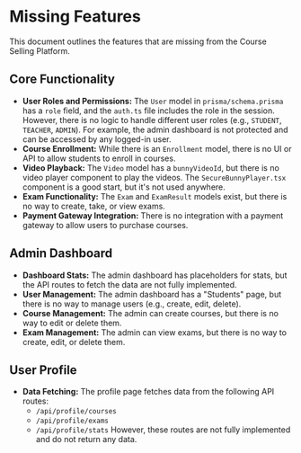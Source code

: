 # Missing Features

This document outlines the features that are missing from the Course Selling Platform.

## Core Functionality

*   **User Roles and Permissions:** The `User` model in `prisma/schema.prisma` has a `role` field, and the `auth.ts` file includes the role in the session. However, there is no logic to handle different user roles (e.g., `STUDENT`, `TEACHER`, `ADMIN`). For example, the admin dashboard is not protected and can be accessed by any logged-in user.
*   **Course Enrollment:** While there is an `Enrollment` model, there is no UI or API to allow students to enroll in courses.
*   **Video Playback:** The `Video` model has a `bunnyVideoId`, but there is no video player component to play the videos. The `SecureBunnyPlayer.tsx` component is a good start, but it's not used anywhere.
*   **Exam Functionality:** The `Exam` and `ExamResult` models exist, but there is no way to create, take, or view exams.
*   **Payment Gateway Integration:** There is no integration with a payment gateway to allow users to purchase courses.

## Admin Dashboard

*   **Dashboard Stats:** The admin dashboard has placeholders for stats, but the API routes to fetch the data are not fully implemented.
*   **User Management:** The admin dashboard has a "Students" page, but there is no way to manage users (e.g., create, edit, delete).
*   **Course Management:** The admin can create courses, but there is no way to edit or delete them.
*   **Exam Management:** The admin can view exams, but there is no way to create, edit, or delete them.

## User Profile

*   **Data Fetching:** The profile page fetches data from the following API routes:
    *   `/api/profile/courses`
    *   `/api/profile/exams`
    *   `/api/profile/stats`
    However, these routes are not fully implemented and do not return any data.
